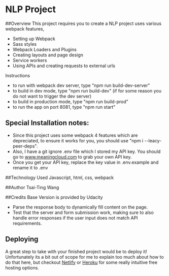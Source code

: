 # NLP Project

##Overview
This project requires you to create a NLP project uses various webpack features, 
- Setting up Webpack
- Sass styles
- Webpack Loaders and Plugins
- Creating layouts and page design
- Service workers
- Using APIs and creating requests to external urls

Instructions
- to run with webpack dev server, type "npm run build-dev-server"
- to build in dev mode, type "npm run build-dev" (if for some reason you do not want to trigger the dev server)
- to build in production mode, type "npm run build-prod"
- to run the app on port 8081, type "npm run start"

## Special Installation notes:
- Since this project uses some webpack 4 features which are depreciated, 
to ensure it works for you, you should use "npm i --leacy-peer-deps".
- Also, I have a git ignore .env file which I stored my API key. You should
go to www.meaningcloud.com to grab your own API key.
- Once you get your API key, replace the key value in .env.example and rename it to
.env

##Technology Used
Javascript, html, css, webpack

##Author
Tsai-Ting Wang

##Credits
Base Version is provided by Udacity

- Parse the response body to dynamically fill content on the page.
- Test that the server and form submission work, making sure to also handle error responses if the user input does not match API requirements. 

## Deploying

A great step to take with your finished project would be to deploy it! Unfortunately its a bit out of scope for me to explain too much about how to do that here, but checkout [Netlify](https://www.netlify.com/) or [Heroku](https://www.heroku.com/) for some really intuitive free hosting options.
